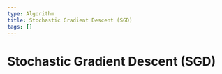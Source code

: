 ```yaml
---
type: Algorithm
title: Stochastic Gradient Descent (SGD)
tags: []
---
```


# Stochastic Gradient Descent (SGD)


